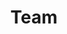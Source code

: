---
show_tile: false
layout: team
title: Team
style: 4
description: "Meet the MAgPIE developers"
nav-menu: true
show_tile: true
shortID: team
image: assets/images/generic/lu7.jpg
data:
  - firstName: Hermann
    lastName: Lotze-Campen
    id: hlc
    role: 
      - Founder of MAgPIE
      - Head of Research Department 2 "Climate Resilience" @ PIK
    image: assets/images/team/lotzecampen.jpg
    url: https://www.pik-potsdam.de/members/hlotze
    affiliaction: pik
    status: active
  - firstName: Jan Philipp
    lastName: Dietrich
    id: jpd
    url: https://www.pik-potsdam.de/members/dietrich
    image: assets/images/team/dietrich.jpg
    affiliation: pik
    status: active
    role: 
      - Lead developer
      - Co-lead Land Use Management @ PIK
    keywords: 
      - Research Software Engineering
      - Technological Change
    affiliaction: pik
    status: active
  - firstName: Alexander
    lastName: Popp
    id: ap
    role: Co-lead Land Use Management @ PIK
    image: assets/images/team/popp.jpg
    url: https://www.pik-potsdam.de/members/popp
    affiliaction: pik
    status: active
  - firstName: Florian
    lastName: Humpenöder
    id: fh
    url: https://www.pik-potsdam.de/members/florianh
    image: assets/images/team/humpenoder.jpeg
    affiliaction: pik
    status: active
  - firstName: Abhijeet
    lastName: Mishra
    id: am
    image: assets/images/team/mishra.jpeg
    url: https://www.pik-potsdam.de/members/mishra
    status: alumni
  - firstName: Felicitas
    lastName: Beier
    id: fb
    image: assets/images/team/beier.jpeg
    url: https://www.pik-potsdam.de/members/beier
    affiliaction: pik
    status: active
  - firstName: Benjamin Leon
    lastName: Bodirsky
    id: bb
    image: assets/images/team/bodirsky.jpeg
    url: https://www.pik-potsdam.de/members/bodirsky
    affiliaction: 
      - pik 
    status: active
  - firstName: Edna Molina
    lastName: Bacca
    id: emb
    url: https://www.pik-potsdam.de/members/mbacca
    image: assets/images/team/bacca.jpeg
    affiliaction: pik
    status: active
  - firstName: Kristine
    lastName: Karstens
    id: kk
    image: assets/images/team/karstens.jpeg
    url: https://www.pik-potsdam.de/members/karstens
    affiliaction: pik
    status: active
  - firstName: Pascal
    lastName: Sauer
    id: ma
    image: assets/images/team/sauer.jpeg
    url: https://www.pik-potsdam.de/members/pascalfu
    affiliaction: pik
    status: active
  - firstName: Patrick
    lastName: von Jeetze
    id: pj
    image: assets/images/team/vonjeetze.jpeg
    url: https://www.pik-potsdam.de/members/vjeetze
    affiliaction: pik
    status: active
  - firstName: Miodrag
    lastName: Stevanović
    id: ms
    image: assets/images/team/stevanovic.png
    url: https://www.pik-potsdam.de/members/miodrag
    affiliaction: pik
    status: active
  - firstName: Isabelle
    lastName: Weindl
    id: iw
    image: assets/images/team/weindl.jpeg
    url: https://www.pik-potsdam.de/members/weindl
    affiliaction: pik
    status: active
  - firstName: David
    lastName: Klein
    id: dk
    image: assets/images/team/klein.jpeg
    url: https://www.pik-potsdam.de/members/dklein
    affiliaction: 
      - pik 
    status: active
  - firstName: Vartika
    lastName: Singh
    id: vs
    image: assets/images/team/singh.png
    url: https://www.pik-potsdam.de/members/vasingh
    affiliaction: india 
    status: active
  - firstName: Jan
    lastName: Steinhauser
    id: js
    image: assets/images/team/steinhauser.jpg
    affiliaction: 
      - iiasa
    status: active
  - firstName: Michael
    lastName: Windisch
    id: mw
    image: assets/images/team/windisch.jpeg
    url: https://www.pik-potsdam.de/members/windisch
    status: alumni
    affiliaction: pik
  - firstName: Wang
    lastName: Xiaoxi
    id: wx
    image: assets/images/team/wang.jpeg
    url: https://www.pik-potsdam.de/members/wang
    affiliaction: 
      - china
    status: active
  - firstName: David Meng-Chuen
    lastName: Chen
    id: dc
    image: assets/images/team/chen.jpeg
    url: https://www.pik-potsdam.de/members/davidch
    affiliaction: pik
    status: active
  - firstName: Marcos
    lastName: Alves
    id: ma
    image: assets/images/team/alves.jpeg
    url: https://www.pik-potsdam.de/members/pedrosa
    affiliaction: pik
    status: active
  - firstName: Debbora
    lastName: Leip
    id: dl
    image: assets/images/team/leip.png
    url: https://www.pik-potsdam.de/members/dleip
    affiliaction: pik
    status: active
  - firstName: Michael
    lastName: Crawford
    id: mc
    image: assets/images/team/crawford.jpeg
    url: https://www.pik-potsdam.de/members/crawford
    affiliaction: 
      - pik
      - foo
    status: active
  - firstName: Ulrich
    lastName: Kreidenweis
    id: ku
    image: assets/images/team/kreidenweis.jpeg
    url: https://www.pik-potsdam.de/members/kreidenweis
    affiliaction: 
      - pik 
    status: alumni
  - firstName: Ewerton
    lastName: Araujo
    id: ea
    image: assets/images/team/araujo.jpeg
    affiliaction: 
      - pik 
    status: alumni
  - firstName: Geanderson
    lastName: Ambrosio
    id: ag
    image: assets/images/team/ambrosio.jpeg
    affiliaction: 
      - pik 
    status: alumni
  - firstName: Anne
    lastName: Biewald
    id: ab
    image: assets/images/team/biewald.png
    affiliaction: 
      - pik 
    status: alumni
  - firstName: Alexandre
    lastName: Köberle
    id: ak
    image: assets/images/team/koberle.jpg
    affiliaction: 
      - pik 
    status: active
  - firstName: Jake
    lastName: Tommey
    id: jt
    image: assets/images/team/tommey.jpg
    affiliaction: 
      - pik
    status: active
affiliations:
  - id: pik
    name: Potsdam Institute for Climate Impact Research (PIK)
    country: Germany
---